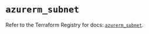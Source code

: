 # `azurerm_subnet`

Refer to the Terraform Registry for docs: [`azurerm_subnet`](https://registry.terraform.io/providers/hashicorp/azurerm/3.103.0/docs/resources/subnet).
